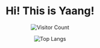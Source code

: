 <div align="center">

# Hi! This is Yaang!

![Visitor Count](https://profile-counter.glitch.me/Y-aang/count.svg)

![Top Langs](https://github-readme-stats.vercel.app/api/top-langs/?username=Y-aang&layout=compact&theme=tokyonight)
</div>

<!--
**Y-aang/Y-aang** is a ✨ _special_ ✨ repository because its `README.md` (this file) appears on your GitHub profile.

Here are some ideas to get you started:

🔭 I’m currently working on ...
- 🌱 I’m currently learning ...
- 👯 I’m looking to collaborate on ...
- 🤔 I’m looking for help with ...
- 💬 Ask me about ...
- 📫 How to reach me: ...
- 😄 Pronouns: ...
- ⚡ Fun fact: ...
-->

